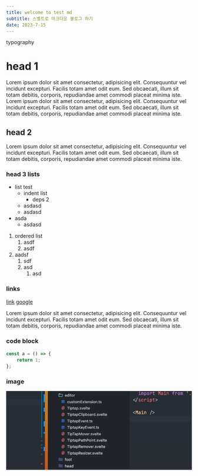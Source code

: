 ```yaml
---
title: welcome to test md
subtitle: 스벨트로 마크다운 블로그 하기
date: 2023-7-15
---
```


typography

# head 1

Lorem ipsum dolor sit amet consectetur, adipisicing elit. Consequuntur vel incidunt excepturi. Facilis totam amet odit eum. Sed obcaecati, illum sit totam debitis, corporis, repudiandae amet commodi placeat minima iste.
Lorem ipsum dolor sit amet consectetur, adipisicing elit. Consequuntur vel incidunt excepturi. Facilis totam amet odit eum. Sed obcaecati, illum sit totam debitis, corporis, repudiandae amet commodi placeat minima iste.

## head 2

Lorem ipsum dolor sit amet consectetur, adipisicing elit. Consequuntur vel incidunt excepturi. Facilis totam amet odit eum. Sed obcaecati, illum sit totam debitis, corporis, repudiandae amet commodi placeat minima iste.

### head 3 lists

- list test
  - indent list
    - deps 2
  - asdasd
  - asdasd
- asda
  - asdasd

1. ordered list
   1. asdf
   2. asdf
2. aadsf
   1. sdf
   2. asd
      1. asd

### links

[link](/note)
[google](https://www.google.com)

Lorem ipsum dolor sit amet consectetur, adipisicing elit. Consequuntur vel incidunt excepturi. Facilis totam amet odit eum. Sed obcaecati, illum sit totam debitis, corporis, repudiandae amet commodi placeat minima iste.

### code block

```js
const a = () => {
	return 1;
};
```

### image

![image](image.png)
